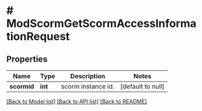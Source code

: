 # # ModScormGetScormAccessInformationRequest

## Properties

Name | Type | Description | Notes
------------ | ------------- | ------------- | -------------
**scormid** | **int** | scorm instance id. | [default to null]

[[Back to Model list]](../../README.md#models) [[Back to API list]](../../README.md#endpoints) [[Back to README]](../../README.md)

